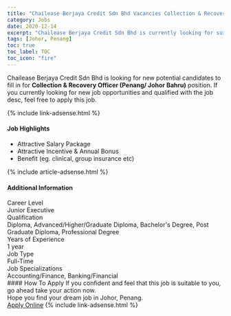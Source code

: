 ```yaml
---
title: "Chailease Berjaya Credit Sdn Bhd Vacancies Collection & Recovery Officer (Penang/ Johor Bahru)" 
category: Jobs 
date: 2020-12-14 
excerpt: "Chailease Berjaya Credit Sdn Bhd is currently looking for suitable person to fill in the Collection & Recovery Officer (Penang/ Johor Bahru) which positioned at Johor, Penang" 
tags: [Johor, Penang] 
toc: true 
toc_label: TOC 
toc_icon: "fire" 
--- 
```


<p>Chailease Berjaya Credit Sdn Bhd is looking for new potential candidates to fill in for <b>Collection & Recovery Officer (Penang/ Johor Bahru)</b> position. If you currently looking for new job opportunities and qualified with the job desc, feel free to apply this job.
</p>{% include link-adsense.html %} 
<div><div><div><h4>Job Highlights</h4></div></div><div><ul><li><div><div><div><div></div></div></div><div><span>Attractive Salary Package</span></div></div></li><li><div><div><div><div></div></div></div><div><span>Attractive Incentive &amp; Annual Bonus</span></div></div></li><li><div><div><div><div></div></div></div><div><span>Benefit (eg. clinical, group insurance etc)</span></div></div></li></ul></div></div> 
{% include article-adsense.html %} 
<div><div><div><h4>Additional Information</h4></div></div><div><div><div><div><div><div><div><div><span>Career Level</span></div></div><div><span>Junior Executive</span></div></div></div></div><div><div><div><div><div><span>Qualification</span></div></div><div><span>Diploma, Advanced/Higher/Graduate Diploma, Bachelor's Degree, Post Graduate Diploma, Professional Degree</span></div></div></div></div><div><div><div><div><div><span>Years of Experience</span></div></div><div><span>1 year</span></div></div></div></div><div><div><div><div><div><span>Job Type</span></div></div><div><span>Full-Time</span></div></div></div></div><div><div><div><div><div><span>Job Specializations</span></div></div><div><span>Accounting/Finance, Banking/Financial</span></div></div></div></div></div></div></div></div> 
#### How To Apply 
If you confident and feel that this job is suitable to you, go ahead take your action now. <br/> 
Hope you find your dream job in Johor, Penang. <br/> 
<a href="https://www.jobstreet.com.my/en/job/collection-recovery-officer-penang-johor-bahru-4443224?jobId=jobstreet-my-job-4443224&sectionRank=19&token=0~e52c60fe-3d70-4cd0-a935-34fb5807d499&fr=SRP%20View%20In%20New%20Ta" class="btn btn--info" target="_blank" rel="nofollow noopenner">Apply Online</a> 
{% include link-adsense.html %} 